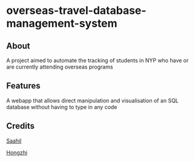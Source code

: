 # overseas-travel-database-management-system

## About

A project aimed to automate the tracking of students in NYP who have or are currently attending overseas programs

## Features

A webapp that allows direct manipulation and visualisation of an SQL database without having to type in any code

## Credits

[Saahil](http://github.com/saltx)

[Hongzhi](lemonparty.org)
